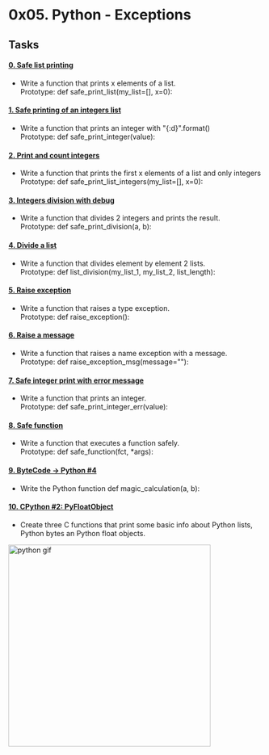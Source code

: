 # 0x05. Python - Exceptions

## Tasks
#### [0. Safe list printing](0-safe_print_list.py)
* Write a function that prints x elements of a list.<br>
Prototype: def safe_print_list(my_list=[], x=0):<br>

#### [1. Safe printing of an integers list](1-safe_print_integer.py)
* Write a function that prints an integer with "{:d}".format() <br>
Prototype: def safe_print_integer(value):<br>

#### [2. Print and count integers](2-safe_print_list_integers.py)
* Write a function that prints the first x elements of a list and only integers <br>
Prototype: def safe_print_list_integers(my_list=[], x=0):<br>

#### [3. Integers division with debug](3-safe_print_division.py)
* Write a function that divides 2 integers and prints the result.<br>
Prototype: def safe_print_division(a, b):<br>

#### [4. Divide a list](4-list_division.py)
* Write a function that divides element by element 2 lists.<br>
Prototype: def list_division(my_list_1, my_list_2, list_length):<br>

#### [5. Raise exception](5-raise_exception.py)
* Write a function that raises a type exception.<br>
Prototype: def raise_exception():<br>

#### [6. Raise a message](6-raise_exception_msg.py)
* Write a function that raises a name exception with a message.<br>
Prototype: def raise_exception_msg(message=""):<br>

#### [7. Safe integer print with error message](100-safe_print_integer_err.py)
* Write a function that prints an integer.<br>
Prototype: def safe_print_integer_err(value):<br>

#### [8. Safe function](101-safe_function.py)
* Write a function that executes a function safely.<br>
Prototype: def safe_function(fct, *args):

#### [9. ByteCode -> Python #4](102-magic_calculation.py)
* Write the Python function def magic_calculation(a, b):

#### [10. CPython #2: PyFloatObject](103-python.c)
* Create three C functions that print some basic info about Python lists, Python bytes an Python float objects.<br>
<img src="https://s3.amazonaws.com/alx-intranet.hbtn.io/uplo…76899ca400231736973b07512f1beebe8323739442d97b4b8" alt="python gif" height="auto" width="400">

